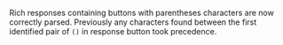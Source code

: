 Rich responses containing buttons with parentheses characters are now correctly parsed.
Previously any characters found between the first identified pair of `()` in response button took precedence.